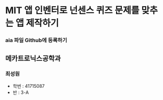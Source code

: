 # MIT 앱 인벤터로 넌센스 퀴즈 문제를 맞추는 앱 제작하기
### aia 파일 Github에 등록하기

## 메카트로닉스공학과

### 최성원

- 학번 : 41715087
-   반 :   3-A
